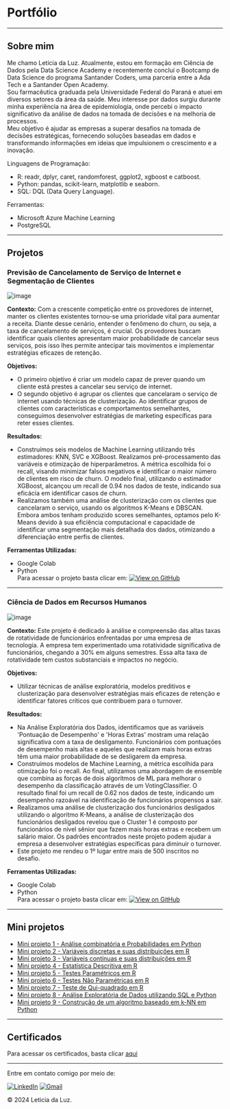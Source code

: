 # Portfólio

---
## Sobre mim
  Me chamo Letícia da Luz. Atualmente, estou em formação em Ciência de Dados pela Data Science Academy e recentemente concluí o Bootcamp de Data Science do programa Santander Coders, uma parceria entre a Ada Tech e a Santander Open Academy.   
  Sou farmacêutica graduada pela Universidade Federal do Paraná e atuei em diversos setores da área da saúde. Meu interesse por dados surgiu durante minha experiência na área de epidemiologia, onde percebi o impacto significativo da análise de dados na tomada de decisões e na melhoria de processos.  
  Meu objetivo é ajudar as empresas a superar desafios na tomada de decisões estratégicas, fornecendo soluções baseadas em dados e transformando informações em ideias que impulsionem o crescimento e a inovação.

Linguagens de Programação:
- R: readr, dplyr, caret, randomforest, ggplot2, xgboost e catboost.
- Python: pandas, scikit-learn, matplotlib e seaborn.
- SQL: DQL (Data Query Language).

Ferramentas:
- Microsoft Azure Machine Learning
- PostgreSQL


---
## Projetos

### Previsão de Cancelamento de Serviço de Internet e Segmentação de Clientes

![image](https://github.com/leticiadluz/leticiadluz.github.io/assets/138510840/5a3b7280-76f7-4f5b-a5fa-ab2607be7bc3)


**Contexto:** Com a crescente competição entre os provedores de internet, manter os clientes existentes tornou-se uma prioridade vital para aumentar a receita. Diante desse cenário, entender o fenômeno do churn, ou seja, a taxa de cancelamento de serviços, é crucial. Os provedores buscam identificar quais clientes apresentam maior probabilidade de cancelar seus serviços, pois isso lhes permite antecipar tais movimentos e implementar estratégias eficazes de retenção.

**Objetivos:** 
- O primeiro objetivo é criar um modelo capaz de prever quando um cliente está prestes a cancelar seu serviço de internet.
- O segundo objetivo é agrupar os clientes que cancelaram o serviço de internet usando técnicas de clusterização. Ao identificar grupos de clientes com características e comportamentos semelhantes, conseguimos desenvolver estratégias de marketing específicas para reter esses clientes.

**Resultados:**
- Construímos seis modelos de Machine Learning utilizando três estimadores: KNN, SVC e XGBoost. Realizamos pré-processamento das variáveis e otimização de hiperparâmetros. A métrica escolhida foi o recall, visando minimizar falsos negativos e identificar o maior número de clientes em risco de churn. O modelo final, utilizando o estimador XGBoost, alcançou um recall de 0.94 nos dados de teste, indicando sua eficácia em identificar casos de churn. 
- Realizamos também uma análise de clusterização com os clientes que cancelaram o serviço, usando os algoritmos K-Means e DBSCAN. Embora ambos tenham produzido scores semelhantes, optamos pelo K-Means devido à sua eficiência computacional e capacidade de identificar uma segmentação mais detalhada dos dados, otimizando a diferenciação entre perfis de clientes.
  
**Ferramentas Utilizadas:**
  - Google Colab
  - Python  
Para acessar o projeto basta clicar em:  [![View on GitHub](https://img.shields.io/badge/GitHub-View_on_GitHub-blue?logo=GitHub)](https://github.com/leticiadluz/ml_internet_provider_churn)

---
### Ciência de Dados em Recursos Humanos
![image](https://github.com/leticiadluz/leticiadluz.github.io/assets/138510840/d87a167e-8d6a-4699-9704-a364500a87be)

**Contexto:** Este projeto é dedicado à análise e compreensão das altas taxas de rotatividade de funcionários enfrentadas por uma empresa de tecnologia. A empresa tem experimentado uma rotatividade significativa de funcionários, chegando a 30% em alguns semestres. Essa alta taxa de rotatividade tem custos substanciais e impactos no negócio. 

**Objetivos:** 
- Utilizar técnicas de análise exploratória, modelos preditivos e clusterização para desenvolver estratégias mais eficazes de retenção e identificar fatores críticos que contribuem para o turnover.

**Resultados:**
- Na Análise Exploratória dos Dados, identificamos que as variáveis 'Pontuação de Desempenho' e 'Horas Extras' mostram uma relação significativa com a taxa de desligamento. Funcionários com pontuações de desempenho mais altas e aqueles que realizam mais horas extras têm uma maior probabilidade de se desligarem da empresa.
- Construímos modelos de Machine Learning, a métrica escolhida para otimização foi o recall. Ao final, utilizamos uma abordagem de ensemble que combina as forças de dois algoritmos de ML para melhorar o desempenho da classificação através de um VotingClassifier. O resultado final foi um recall de 0.62 nos dados de teste, indicando um desempenho razoável na identificação de funcionários propensos a sair.
- Realizamos uma análise de clusterização dos funcionários desligados utilizando o algoritmo K-Means, a análise de clusterização dos funcionários desligados revelou que o Cluster 1 é composto por funcionários de nível sênior que fazem mais horas extras e recebem um salário maior. Os padrões encontrados neste projeto podem ajudar a empresa a desenvolver estratégias específicas para diminuir o turnover.
- Este projeto me rendeu o 1º lugar entre mais de 500 inscritos no desafio.
  
**Ferramentas Utilizadas:**
  - Google Colab
  - Python  
Para acessar o projeto basta clicar em:  [![View on GitHub](https://img.shields.io/badge/GitHub-View_on_GitHub-blue?logo=GitHub)](https://github.com/leticiadluz/HR_datascience_insights)

---

## Mini projetos

- [Mini projeto 1 - Análise combinatória e Probabilidades em Python](https://github.com/leticiadluz/estatistica_com_r_py/blob/main/analise_combinatoria_probabilidade_python.ipynb)
- [Mini projeto 2 - Variáveis discretas e suas distribuições em R](https://github.com/leticiadluz/estatistica_com_r_py/blob/main/variaveis_aleatorias_discretas_distribuicoes_R.ipynb)
- [Mini projeto 3 - Variáveis contínuas e suas distribuições em R]()
- [Mini projeto 4 - Estatística Descritiva em R](https://github.com/leticiadluz/estatistica_com_r_py/blob/main/estatistica_descritiva_R.ipynb)
- [Mini projeto 5 - Testes Paramétricos em R]()
- [Mini projeto 6 - Testes Não Paramétricas em R]()
- [Mini projeto 7 - Teste de Qui-quadrado em R](https://github.com/leticiadluz/estatistica_com_r_py/blob/main/teste_qui_quadrado_R.ipynb)
- [Mini projeto 8 - Análise Exploratória de Dados utilizando SQL e Python](https://github.com/leticiadluz/projetos_ADA/blob/main/banco_dados/Projeto_banco_dados.ipynb)
- [Mini projeto 9 - Construção de um algoritmo baseado em k-NN em Python](https://github.com/leticiadluz/projetos_ADA/blob/main/logica_programacao_II/KNN_projeto_carteira_investimentos.ipynb)


---
## Certificados
Para acessar os certificados, basta clicar [aqui](https://github.com/leticiadluz/Certificados/tree/main)

---

Entre em contato comigo por meio de:  

[<img src="https://img.shields.io/badge/LinkedIn-0077B5?style=for-the-badge&logo=linkedin&logoColor=white" alt="LinkedIn">](https://www.linkedin.com/in/leticiadluz/) 
[<img src="https://img.shields.io/badge/Gmail-D14836?style=for-the-badge&logo=gmail&logoColor=white" alt="Gmail">](mailto:leticiadluz@gmail.com) 


© 2024 Leticia da Luz. 

